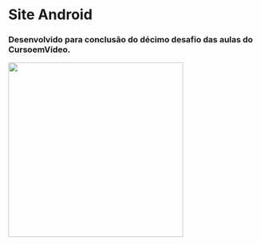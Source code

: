  # Site Android
 
 ### Desenvolvido para conclusão do décimo desafio das aulas do CursoemVídeo.
 
 <img height="350" src="https://user-images.githubusercontent.com/87142746/130128794-31421a6d-f4b3-47c7-a03b-ad4c95818201.gif"/>
